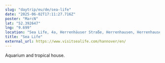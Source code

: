 ```yaml
---
slug: "daytrip/eu/de/sea-life"
date: "2025-06-02T17:11:27.716Z"
poster: "MarcN"
lat: "52.392647"
lng: "9.699"
location: "Sea Life, 4a, Herrenhäuser Straße, Herrenhausen, Herrenhausen-Stöcken, Hannover, Region Hannover, Niedersachsen, 30419, Deutschland"
title: "Sea Life"
external_url: https://www.visitsealife.com/hannover/en/
---
```

Aquarium and tropical house. 